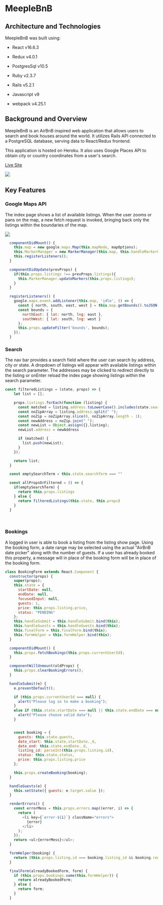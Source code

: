 # MeepleBnB

## Architecture and Technologies

MeepleBnB was built using:

* React v16.6.3

* Redux v4.0.1

* PostgresSql v10.5

* Ruby v2.3.7

* Rails v5.2.1

* Javascript v9

* webpack v4.25.1
&nbsp;
&nbsp;
&nbsp;
## Background and Overview

MeepleBnB is an AirBnB inspired web application that allows users to search and book houses around the world.   It utilizes Rails API connected to a PostgreSQL database, serving data to React/Redux frontend.

This application is hosted on Heroku. It also uses Google Places API to obtain city or country coordinates from a user's search.

[Live Site](https://meeplebnb.herokuapp.com/#/)

![](./public/B&O.gif)
&nbsp;
&nbsp;
&nbsp;
## Key Features

### Google Maps API

The index page shows a list of available listings. When the user zooms or pans on the map, a new fetch request is invoked, bringing back only the listings within the boundaries of the map. 

![](./public/Maps.gif)

```javascript
  componentDidMount() {
    this.map = new google.maps.Map(this.mapNode, mapOptions);
    this.MarkerManager = new MarkerManager(this.map, this.handleMarkerClick.bind(this));
    this.registerListeners();
  }

  componentDidUpdate(prevProps) {
    if(this.props.listings !== prevProps.listings){
      this.MarkerManager.updateMarkers(this.props.listings);
    }
  }

  registerListeners() {
    google.maps.event.addListener(this.map, 'idle', () => {
      const { north, south, east, west } = this.map.getBounds().toJSON();
      const bounds = {
        northEast: { lat: north, lng: east },
        southWest: { lat: south, lng: west }
      };
      this.props.updateFilter('bounds', bounds);
    });
  }
```

### Search 

The nav bar provides a search field where the user can search by address, city or state. A dropdown of listings will appear with available listings within the search parameter.  The addresses may be clicked to redirect directly to the listing or onEnter reload the index page showing listings within the search parameter.  

```javascript
const filteredListings = (state, props) => {
    let list = [];

    props.listings.forEach(function (listing) {
      const matched = listing.address.toLowerCase().includes(state.searchTerm.toLowerCase());
      const noZipArray = listing.address.split(" ");
      const noZip = noZipArray.slice(0, noZipArray.length - 1);
      const newAddress = noZip.join(" ");
      const newList = Object.assign({},listing);
      newList.address = newAddress

      if (matched) {
        list.push(newList);
      }
    });

    return list;
  }

  const emptySearchTerm = this.state.searchTerm === ""

  const allPropsOrFiltered = () => {
    if(emptySearchTerm) {
      return this.props.listings
    } else {
      return filteredListings(this.state, this.props)
    }
  }
```


&nbsp;
&nbsp;
### Bookings

A logged in user is able to book a listing from the listing show page.  Using the booking form, a date range may be selected using the actual "AirBnB date picker" along with the number of guests. If a user has already booked this property, a message will in place of the booking form will be in place of the booking form.



```javascript
class BookingForm extends React.Component {
  constructor(props) {
    super(props);
    this.state = {
      startDate: null,
      endDate: null,
      focusedInput: null,
      guests: 1,
      price: this.props.listing.price,
      status: "PENDING"
    };
    this.handleSubmit = this.handleSubmit.bind(this);
    this.handleGuests = this.handleGuests.bind(this);
    this.finalForm = this.finalForm.bind(this);
    this.formHelper = this.formHelper.bind(this);
  }

  componentDidMount() {
    this.props.fetchBookings(this.props.currentUserId);
  }

  componentWillUnmount(oldProps) {
    this.props.clearBookingErrors();
  }

  handleSubmit(e) {
    e.preventDefault();

    if (this.props.currentUserId === null) {
      alert("Please log in to make a booking");
    } 
    else if (this.state.startDate === null || this.state.endDate === null) {
      alert("Please choose valid date");
    }


    const booking = {
      guests: this.state.guests,
      date_start: this.state.startDate._d,
      date_end: this.state.endDate._d,
      listing_id: parseInt(this.props.listing.id),
      status: this.state.status,
      price: this.props.listing.price
    };

    this.props.createBooking(booking);
  }

  handleGuests(e) {
    this.setState({ guests: e.target.value });
  }

  renderErrors() {
    const errorMess = this.props.errors.map((error, i) => {
      return (
        <li key={`error-${i}`} className="errors">
          {error}
        </li>
      );
    });
    return <ul>{errorMess}</ul>;
  }

  formHelper(booking) {
    return (this.props.listing.id === booking.listing_id && booking.renter_id === this.props.currentUserId);
  }

  finalForm(alreadyBookedForm, form) {
    if (this.props.bookings.some(this.formHelper)) {
      return alreadyBookedForm;
    } else {
      return form;
    }
  }
```
&nbsp;
&nbsp;